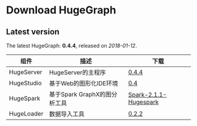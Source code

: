 # Download HugeGraph

## Latest version

The latest HugeGraph: **0.4.4**, released on _2018-01-12_.

组件         | 描述                   | 下载
---------- | -------------------- | ------------------------------------------------------------------------------------------------------------------------------------------------
HugeServer | HugeServer的主程序       | [0.4.4](http://yq01-sw-hdsserver16.yq01.baidu.com:8080/hadoop-web-proxy/yqns02/hugegraph/hugegraph-release-0.4.4-SNAPSHOT.tar.gz)
HugeStudio | 基于Web的图形化IDE环境       | [0.4](http://yq01-sw-hdsserver16.yq01.baidu.com:8080/hadoop-web-proxy/yqns02/hugegraph/hugestudio/hugestudio-release-0.4-SNAPSHOT.tar.gz)
HugeSpark  | 基于Spark GraphX的图分析工具 | [Spark-2.1.1-Hugespark](http://yq01-sw-hdsserver16.yq01.baidu.com:8080/hadoop-web-proxy/yqns02/hugegraph/hugespark/Spark-2.1.1-Hugespark.tar.gz)
HugeLoader | 数据导入工具               | [0.2.2](http://yq01-sw-hdsserver16.yq01.baidu.com:8080/hadoop-web-proxy/yqns02/hugegraph/hugeloader/hugegraph-loader-latest-bin.tar.gz)
